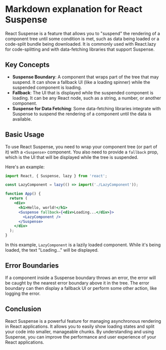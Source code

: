 # Markdown explanation for React Suspense

React Suspense is a feature that allows you to "suspend" the rendering of a component tree until some condition is met, such as data being loaded or a code-split bundle being downloaded. It is commonly used with React.lazy for code-splitting and with data-fetching libraries that support Suspense.

## Key Concepts

- **Suspense Boundary**: A component that wraps part of the tree that may suspend. It can show a fallback UI (like a loading spinner) while the suspended component is loading.
- **Fallback**: The UI that is displayed while the suspended component is loading. It can be any React node, such as a string, a number, or another component.
- **Suspense for Data Fetching**: Some data-fetching libraries integrate with Suspense to suspend the rendering of a component until the data is available.

## Basic Usage

To use React Suspense, you need to wrap your component tree (or part of it) with a `<Suspense>` component. You also need to provide a `fallback` prop, which is the UI that will be displayed while the tree is suspended.

Here's an example:

```jsx
import React, { Suspense, lazy } from 'react';

const LazyComponent = lazy(() => import('./LazyComponent'));

function App() {
  return (
    <div>
      <h1>Hello, world!</h1>
      <Suspense fallback={<div>Loading...</div>}>
        <LazyComponent />
      </Suspense>
    </div>
  );
}
```

In this example, `LazyComponent` is a lazily loaded component. While it's being loaded, the text "Loading..." will be displayed.

## Error Boundaries

If a component inside a Suspense boundary throws an error, the error will be caught by the nearest error boundary above it in the tree. The error boundary can then display a fallback UI or perform some other action, like logging the error.

## Conclusion

React Suspense is a powerful feature for managing asynchronous rendering in React applications. It allows you to easily show loading states and split your code into smaller, manageable chunks. By understanding and using Suspense, you can improve the performance and user experience of your React applications.